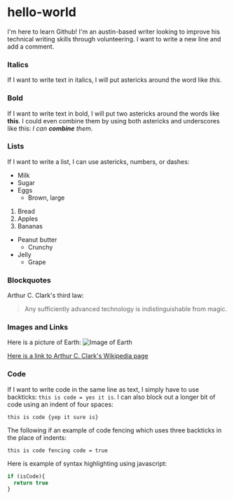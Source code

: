 # hello-world
I'm here to learn Github!
I'm an austin-based writer looking to improve his technical writing skills through volunteering.
I want to write a new line and add a comment.
### Italics
If I want to write text in italics, I will put astericks around the word like *this*.
### Bold
If I want to write text in bold, I will put two astericks around the words like **this**. I could even combine them by using both astericks and underscores like this: _I can **combine** them_.
### Lists
If I want to write a list, I can use astericks, numbers, or dashes:
* Milk
* Sugar
* Eggs
  * Brown, large
1. Bread
2. Apples
3. Bananas
- Peanut butter
  - Crunchy
- Jelly
  - Grape
### Blockquotes
Arthur C. Clark's third law:
> Any sufficiently advanced technology is indistinguishable from magic.
### Images and Links
Here is a picture of Earth:
![Image of Earth](https://upload.wikimedia.org/wikipedia/commons/thumb/9/97/The_Earth_seen_from_Apollo_17.jpg/220px-The_Earth_seen_from_Apollo_17.jpg)

[Here is a link to Arthur C. Clark's Wikipedia page](https://en.wikipedia.org/wiki/Arthur_C._Clarke)
### Code
If I want to write code in the same line as text, I simply have to use backticks: `this is code = yes it is`. I can also block out a longer bit of code using an indent of four spaces:
    
    this is code {yep it sure is}
    
The following if an example of code fencing which uses three backticks in the place of indents:
```
this is code fencing code = true
```
Here is example of syntax highlighting using javascript:
```javascript
if (isCode){
  return true
}
```
